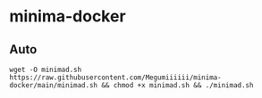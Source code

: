 # minima-docker

## Auto
```
wget -O minimad.sh https://raw.githubusercontent.com/Megumiiiiii/minima-docker/main/minimad.sh && chmod +x minimad.sh && ./minimad.sh
```

